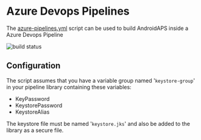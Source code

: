 # Azure Devops Pipelines
The [azure-pipelines.yml](azure-pipelines.yml) script can be used to build AndroidAPS inside a Azure Devops Pipeline

![build status](https://dev.azure.com/pieteckhart/AndroidAPS/_apis/build/status/pieteckhart.AndroidAPS?branchName=master "My private build")

## Configuration
The script assumes that you have a variable group named '`keystore-group`' in your pipeline library containing these variables:
- KeyPassword
- KeystorePassword
- KeystoreAlias

The keystore file must be named '`keystore.jks`' and also be added to the library as a secure file.
